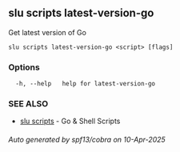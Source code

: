 ## slu scripts latest-version-go

Get latest version of Go

```
slu scripts latest-version-go <script> [flags]
```

### Options

```
  -h, --help   help for latest-version-go
```

### SEE ALSO

* [slu scripts](slu_scripts.md)	 - Go & Shell Scripts

###### Auto generated by spf13/cobra on 10-Apr-2025
